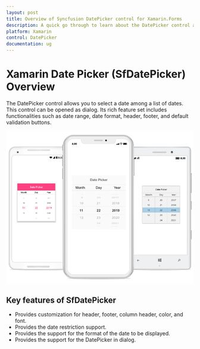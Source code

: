 ```yaml
---
layout: post
title: Overview of Syncfusion DatePicker control for Xamarin.Forms
description: A quick go through to learn about the DatePicker control and the key features available in Syncfusion DatePicker control for Xamarin.Forms. 
platform: Xamarin
control: DatePicker
documentation: ug
---
```


# Xamarin Date Picker (SfDatePicker) Overview

The DatePicker control allows you to select a date among a list of dates. This control can be opened as dialog. Its rich feature set includes functionalities such as date range, date format, header, footer, and default validation buttons.

![OverView of SfDatePicker](images/GettingStatrted_DatePicker.png)

## Key features of SfDatePicker

* Provides customization for header, footer, column header, color, and font.
* Provides the date restriction support.
* Provides the support for the format of the date to be displayed.
* Provides the support for the DatePicker in dialog.

